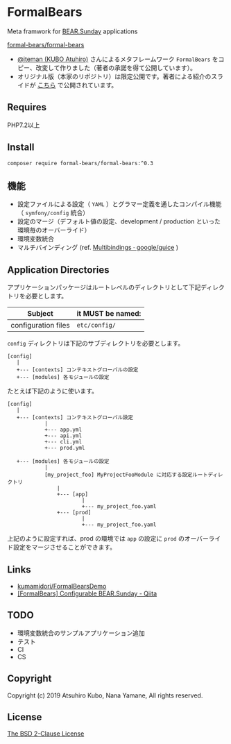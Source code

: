 # FormalBears
 
Meta framwork for [BEAR.Sunday](https://github.com/bearsunday/BEAR.Sunday) applications

[formal-bears/formal-bears](https://packagist.org/packages/formal-bears/formal-bears)

- [@iteman (KUBO Atuhiro)](https://github.com/iteman) さんによるメタフレームワーク `FormalBears` をコピー、改変して作りました（著者の承諾を得て公開しています）。
- オリジナル版（本家のリポジトリ）は限定公開です。著者による紹介のスライドが [こちら](https://www.slideshare.net/iteman/the-birth-of-formalbears) で公開されています。

## Requires

PHP7.2以上

## Install

```
composer require formal-bears/formal-bears:^0.3
```

## 機能

- 設定ファイルによる設定（ `YAML` ）とグラマー定義を通したコンパイル機能（ `symfony/config` 統合）
- 設定のマージ（デフォルト値の設定、development / production といった環境毎のオーバーライド）
- 環境変数統合
- マルチバインディング (ref. [Multibindings · google/guice](https://github.com/google/guice/wiki/Multibindings) )

## Application Directories

アプリケーションパッケージはルートレベルのディレクトリとして下記ディレクトリを必要とします。

| Subject | it MUST be named: |
| ----------------------------------------------- | -------------------------- |
| configuration files                             | `etc/config/`                  |


`config` ディレクトリは下記のサブディレクトリを必要とします。

```
[config]
   |
   +--- [contexts] コンテキストグローバルの設定 
   +--- [modules] 各モジュールの設定
```

たとえば下記のように使います。

```
[config]
   |
   +--- [contexts] コンテキストグローバル設定 
            |
            +--- app.yml
            +--- api.yml
            +--- cli.yml
            +--- prod.yml
            
   +--- [modules] 各モジュールの設定
            |
            [my_project_foo] MyProjectFooModule に対応する設定ルートディレクトリ
                |
                +--- [app]
                        |
                        +--- my_project_foo.yaml
                +--- [prod]
                        |
                        +--- my_project_foo.yaml
```

上記のように設定すれば、prod の環境では `app` の設定に `prod` のオーバーライド設定をマージさせることができます。

## Links

- [kumamidori/FormalBearsDemo](https://github.com/kumamidori/FormalBearsDemo)
- [\[FormalBears\] Configurable BEAR\.Sunday \- Qiita](https://qiita.com/kumamidori/items/53f3a271e3de70c5abf4)

## TODO

- 環境変数統合のサンプルアプリケーション追加
- テスト
- CI
- CS

## Copyright

Copyright (c) 2019 Atsuhiro Kubo, Nana Yamane, All rights reserved.

## License

[The BSD 2-Clause License](http://opensource.org/licenses/BSD-2-Clause)
